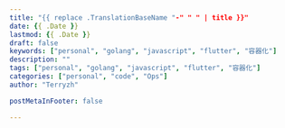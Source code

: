 ```yaml
---
title: "{{ replace .TranslationBaseName "-" " " | title }}"
date: {{ .Date }}
lastmod: {{ .Date }}
draft: false
keywords: ["personal", "golang", "javascript", "flutter", "容器化"]
description: ""
tags: ["personal", "golang", "javascript", "flutter", "容器化"]
categories: ["personal", "code", "Ops"]
author: "Terryzh"

postMetaInFooter: false

---
```


<!--more-->
